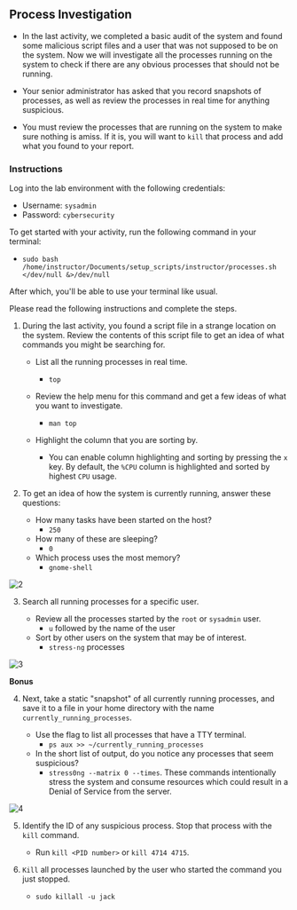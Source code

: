 ## Process Investigation

- In the last activity, we completed a basic audit of the system and found some malicious script files and a user that was not supposed to be on the system. Now we will investigate all the processes running on the system to check if there are any obvious processes that should not be running.

- Your senior administrator has asked that you record snapshots of processes, as well as review the processes in real time for anything suspicious.

- You must review the processes that are running on the system to make sure nothing is amiss. If it is, you will want to `kill` that process and add what you found to your report.

### Instructions

Log into the lab environment with the following credentials: 
- Username: `sysadmin` 
- Password: `cybersecurity`

To get started with your activity, run the following command in your terminal: 

- `sudo bash /home/instructor/Documents/setup_scripts/instructor/processes.sh </dev/null &>/dev/null`

After which, you'll be able to use your terminal like usual.

Please read the following instructions and complete the steps.

1. During the last activity, you found a script file in a strange location on the system. Review the contents of this script file to get an idea of what commands you might be searching for.

    - List all the running processes in real time.
        - `top`

    - Review the help menu for this command and get a few ideas of what you want to investigate.
        - `man top`
    - Highlight the column that you are sorting by.
        - You can enable column highlighting and sorting by pressing the `x` key. By default, the `%CPU` column is highlighted and sorted by highest `CPU` usage.
2. To get an idea of how the system is currently running, answer these questions:

   - How many tasks have been started on the host?
        - `250`
   - How many of these are sleeping?
        - `0`
   - Which process uses the most memory?
        - `gnome-shell`

![2](images/2.png)

3. Search all running processes for a specific user.

    - Review all the processes started by the `root` or `sysadmin` user.
        - `u` followed by the name of the user
    - Sort by other users on the system that may be of interest.
        - `stress-ng` processes

![3](images/3.png)

**Bonus**     

4. Next, take a static "snapshot" of all currently running processes, and save it to a file in your home directory with the name `currently_running_processes`.

    - Use the flag to list all processes that have a TTY terminal.
        - `ps aux >> ~/currently_running_processes`
    - In the short list of output, do you notice any processes that seem suspicious?
        - `stress0ng --matrix 0 --times`. These commands intentionally stress the system and consume resources which could result in a Denial of Service from the server.

![4](images/4.png)

5. Identify the ID of any suspicious process. Stop that process with the `kill` command.
    - Run `kill <PID number>` or `kill 4714 4715`.

6.  `Kill` all processes launched by the user who started the command you just stopped. 
    - `sudo killall -u jack`
